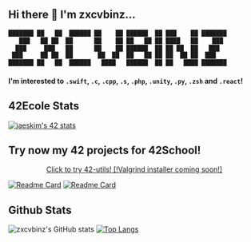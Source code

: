 ## Hi there 👋 I'm zxcvbinz...
```bash
███████ ██   ██  ██████ ██    ██ ██████  ██ ███    ██ ███████ 
   ███   ██ ██  ██      ██    ██ ██   ██ ██ ████   ██    ███  
  ███     ███   ██      ██    ██ ██████  ██ ██ ██  ██   ███   
 ███     ██ ██  ██       ██  ██  ██   ██ ██ ██  ██ ██  ███    
███████ ██   ██  ██████   ████   ██████  ██ ██   ████ ███████                                  
```    
#### I'm interested to `.swift`,  `.c`,   `.cpp`,   `.s`,   `.php`,   `.unity`,   `.py`,   `.zsh` and `.react`!                     
## 42Ecole Stats
[![jaeskim's 42 stats](https://badge42.herokuapp.com/api/stats/dlanotte)](https://github.com/JaeSeoKim/badge42)

## Try now my 42 projects for 42School!
<a href="https://github.com/zxcvbinz/42-utils"><p align="center">
	Click to try 42-utils! [!Valgrind installer coming soon!]
</p></a>

[![Readme Card](https://github-readme-stats.vercel.app/api/pin/?username=zxcvbinz&repo=42-utils&theme=radical)](https://github.com/zxcvbinz/42-utils)
[![Readme Card](https://github-readme-stats.vercel.app/api/pin/?username=zxcvbinz&repo=42cursus&theme=radical)](https://github.com/zxcvbinz/42cursus)

## Github Stats
![zxcvbinz's GitHub stats](https://github-readme-stats.vercel.app/api?username=zxcvbinz&show_icons=true&theme=radical)
[![Top Langs](https://github-readme-stats.vercel.app/api/top-langs/?username=zxcvbinz&layout=compact&theme=radical&langs_count=15)](https://github.com/zxcvbinz)
